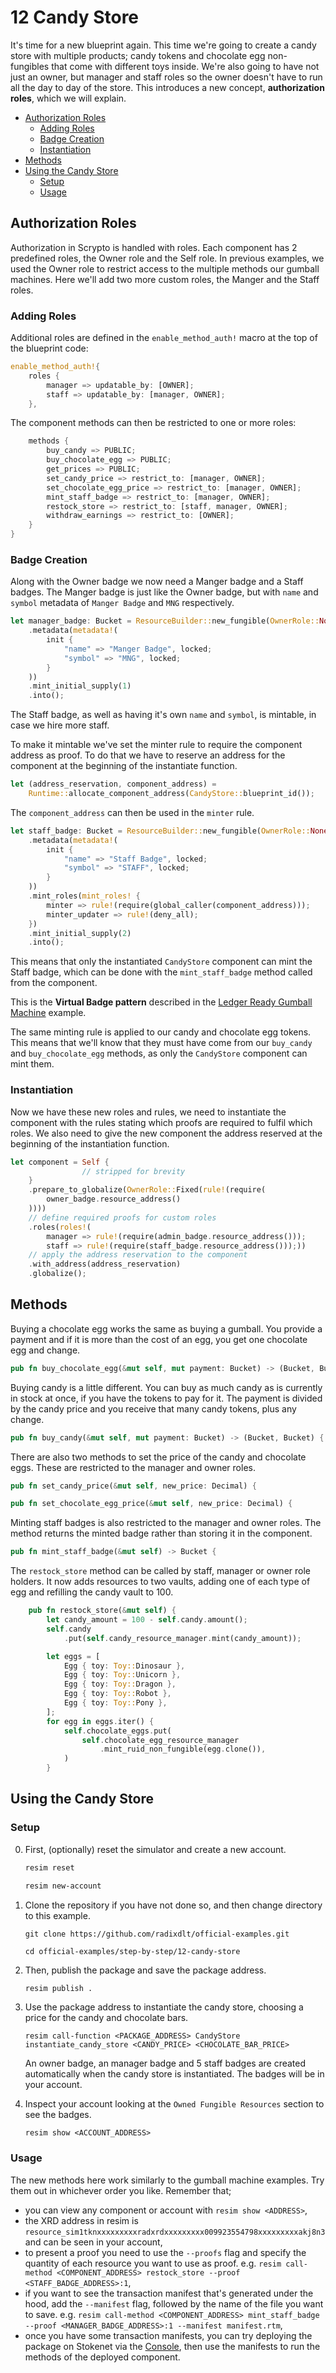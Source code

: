 # 12 Candy Store

It's time for a new blueprint again. This time we're going to create a candy
store with multiple products; candy tokens and chocolate egg non-fungibles that
come with different toys inside. We're also going to have not just an owner, but
manager and staff roles so the owner doesn't have to run all the day to day of
the store. This introduces a new concept, **authorization roles**, which we will
explain.

- [Authorization Roles](#authorization-roles)
  - [Adding Roles](#adding-roles)
  - [Badge Creation](#badge-creation)
  - [Instantiation](#instantiation)
- [Methods](#methods)
- [Using the Candy Store](#using-the-candy-store)
  - [Setup](#setup)
  - [Usage](#usage)

## Authorization Roles

Authorization in Scrypto is handled with roles. Each component has 2 predefined
roles, the Owner role and the Self role. In previous examples, we used the Owner
role to restrict access to the multiple methods our gumball machines. Here we'll
add two more custom roles, the Manger and the Staff roles.

### Adding Roles

Additional roles are defined in the `enable_method_auth!` macro at the top of
the blueprint code:

```rust
enable_method_auth!{
    roles {
        manager => updatable_by: [OWNER];
        staff => updatable_by: [manager, OWNER];
    },
```

The component methods can then be restricted to one or more roles:

```rust
    methods {
        buy_candy => PUBLIC;
        buy_chocolate_egg => PUBLIC;
        get_prices => PUBLIC;
        set_candy_price => restrict_to: [manager, OWNER];
        set_chocolate_egg_price => restrict_to: [manager, OWNER];
        mint_staff_badge => restrict_to: [manager, OWNER];
        restock_store => restrict_to: [staff, manager, OWNER];
        withdraw_earnings => restrict_to: [OWNER];
    }
}
```

### Badge Creation

Along with the Owner badge we now need a Manger badge and a Staff badges. The
Manger badge is just like the Owner badge, but with `name` and `symbol` metadata
of `Manger Badge` and `MNG` respectively.

```rust
let manager_badge: Bucket = ResourceBuilder::new_fungible(OwnerRole::None)
    .metadata(metadata!(
        init {
            "name" => "Manger Badge", locked;
            "symbol" => "MNG", locked;
        }
    ))
    .mint_initial_supply(1)
    .into();
```

The Staff badge, as well as having it's own `name` and `symbol`, is mintable, in
case we hire more staff.

To make it mintable we've set the minter rule to require the component address
as proof. To do that we have to reserve an address for the component at the
beginning of the instantiate function.

```rust
let (address_reservation, component_address) =
    Runtime::allocate_component_address(CandyStore::blueprint_id());
```

The `component_address` can then be used in the `minter` rule.

```rust
let staff_badge: Bucket = ResourceBuilder::new_fungible(OwnerRole::None)
    .metadata(metadata!(
        init {
            "name" => "Staff Badge", locked;
            "symbol" => "STAFF", locked;
        }
    ))
    .mint_roles(mint_roles! {
        minter => rule!(require(global_caller(component_address)));
        minter_updater => rule!(deny_all);
    })
    .mint_initial_supply(2)
    .into();
```

This means that only the instantiated `CandyStore` component can mint the Staff
badge, which can be done with the `mint_staff_badge` method called from the
component.

This is the **Virtual Badge pattern** described in the
[Ledger Ready Gumball Machine](/08-ledger-ready-gumball-machine/README.md#virtual-badges)
example.

The same minting rule is applied to our candy and chocolate egg tokens. This
means that we'll know that they must have come from our `buy_candy` and
`buy_chocolate_egg` methods, as only the `CandyStore` component can mint them.

### Instantiation

Now we have these new roles and rules, we need to instantiate the component with
the rules stating which proofs are required to fulfil which roles. We also need
to give the new component the address reserved at the beginning of the
instantiation function.

```rust
let component = Self {
                // stripped for brevity
    }
    .prepare_to_globalize(OwnerRole::Fixed(rule!(require(
        owner_badge.resource_address()
    ))))
    // define required proofs for custom roles
    .roles(roles!(
        manager => rule!(require(admin_badge.resource_address()));
        staff => rule!(require(staff_badge.resource_address()));))
    // apply the address reservation to the component
    .with_address(address_reservation)
    .globalize();
```

## Methods

Buying a chocolate egg works the same as buying a gumball. You provide a payment
and if it is more than the cost of an egg, you get one chocolate egg and change.

```rust
pub fn buy_chocolate_egg(&mut self, mut payment: Bucket) -> (Bucket, Bucket) {
```

Buying candy is a little different. You can buy as much candy as is currently in
stock at once, if you have the tokens to pay for it. The payment is divided by
the candy price and you receive that many candy tokens, plus any change.

```rust
pub fn buy_candy(&mut self, mut payment: Bucket) -> (Bucket, Bucket) {
```

There are also two methods to set the price of the candy and chocolate eggs.
These are restricted to the manager and owner roles.

```rust
pub fn set_candy_price(&mut self, new_price: Decimal) {
```

```rust
pub fn set_chocolate_egg_price(&mut self, new_price: Decimal) {
```

Minting staff badges is also restricted to the manager and owner roles. The
method returns the minted badge rather than storing it in the component.

```rust
pub fn mint_staff_badge(&mut self) -> Bucket {
```

The `restock_store` method can be called by staff, manager or owner role
holders. It now adds resources to two vaults, adding one of each type of egg and
refilling the candy vault to 100.

```rust
    pub fn restock_store(&mut self) {
        let candy_amount = 100 - self.candy.amount();
        self.candy
            .put(self.candy_resource_manager.mint(candy_amount));

        let eggs = [
            Egg { toy: Toy::Dinosaur },
            Egg { toy: Toy::Unicorn },
            Egg { toy: Toy::Dragon },
            Egg { toy: Toy::Robot },
            Egg { toy: Toy::Pony },
        ];
        for egg in eggs.iter() {
            self.chocolate_eggs.put(
                self.chocolate_egg_resource_manager
                    .mint_ruid_non_fungible(egg.clone()),
            )
        }
```

## Using the Candy Store

### Setup

0.  First, (optionally) reset the simulator and create a new account.

    ```sh
    resim reset

    resim new-account
    ```

1.  Clone the repository if you have not done so, and then change directory to
    this example.

    ```
    git clone https://github.com/radixdlt/official-examples.git

    cd official-examples/step-by-step/12-candy-store
    ```

2.  Then, publish the package and save the package address.

    ```sh
    resim publish .
    ```

3.  Use the package address to instantiate the candy store, choosing a price for
    the candy and chocolate bars.

    ```
    resim call-function <PACKAGE_ADDRESS> CandyStore instantiate_candy_store <CANDY_PRICE> <CHOCOLATE_BAR_PRICE>
    ```

    An owner badge, an manager badge and 5 staff badges are created
    automatically when the candy store is instantiated. The badges will be in
    your account.

4.  Inspect your account looking at the `Owned Fungible Resources` section to
    see the badges.

    ```
    resim show <ACCOUNT_ADDRESS>
    ```

### Usage

The new methods here work similarly to the gumball machine examples. Try them
out in whichever order you like. Remember that;

- you can view any component or account with `resim show <ADDRESS>`,
- the XRD address in resim is
  `resource_sim1tknxxxxxxxxxradxrdxxxxxxxxx009923554798xxxxxxxxxakj8n3` and can
  be seen in your account,
- to present a proof you need to use the `--proofs` flag and specify the
  quantity of each resource you want to use as proof. e.g.
  `resim call-method <COMPONENT_ADDRESS> restock_store --proof <STAFF_BADGE_ADDRESS>:1`,
- if you want to see the transaction manifest that's generated under the hood,
  add the `--manifest` flag, followed by the name of the file you want to save.
  e.g.
  `resim call-method <COMPONENT_ADDRESS> mint_staff_badge --proof <MANAGER_BADGE_ADDRESS>:1 --manifest manifest.rtm`,
- once you have some transaction manifests, you can try deploying the package on
  Stokenet via the
  [Console](https://stokenet-console.radixdlt.com/deploy-package), then use the
  manifests to run the methods of the deployed component.

